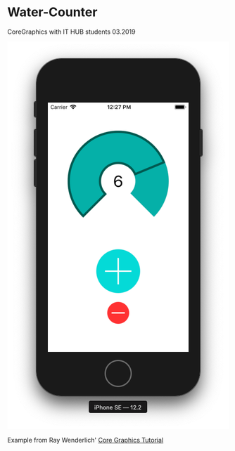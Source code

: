 # Water-Counter
CoreGraphics with IT HUB students 03.2019

![Screenshot](https://github.com/dbystruev/Water-Counter/blob/master/Core%20Graphics/Supporting%20Files/Assets.xcassets/Screenshot.imageset/Screenshot.png?raw=true)

Example from Ray Wenderlich' [Core Graphics Tutorial](https://www.raywenderlich.com/411-core-graphics-tutorial-part-1-getting-started)
